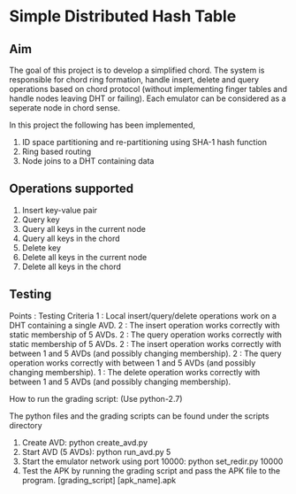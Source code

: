# Simple Distributed Hash Table

## Aim

The goal of this project is to develop a simplified chord. The system is responsible for chord ring formation, handle insert, delete and query operations based on chord protocol (without implementing finger tables and handle nodes leaving DHT or failing). Each emulator can be considered as a seperate node in chord sense.

In this project the following has been implemented,

1. ID space partitioning and re-partitioning using SHA-1 hash function
2. Ring based routing
3. Node joins to a DHT containing data


## Operations supported

1. Insert key-value pair
2. Query key
3. Query all keys in the current node
4. Query all keys in the chord
5. Delete key
6. Delete all keys in the current node
7. Delete all keys in the chord

## Testing

Points  : Testing Criteria 
1       : Local insert/query/delete operations work on a DHT containing a single AVD.
2       : The insert operation works correctly with static membership of 5 AVDs.
2       : The query operation works correctly with static membership of 5 AVDs.
2       : The insert operation works correctly with between 1 and 5 AVDs (and possibly changing membership).
2       : The query operation works correctly with between 1 and 5 AVDs (and possibly changing membership).
1       : The delete operation works correctly with between 1 and 5 AVDs (and possibly changing membership).

How to run the grading script: (Use python-2.7)

The python files and the grading scripts can be found under the scripts directory

1. Create AVD: python create_avd.py
2. Start AVD (5 AVDs): python run_avd.py 5
3. Start the emulator network using port 10000: python set_redir.py 10000
4. Test the APK by running the grading script and pass the APK file to the program. 
[grading_script] [apk_name].apk
